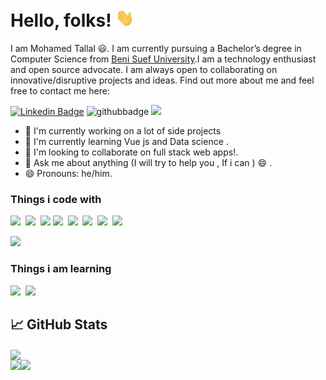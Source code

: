 # Hello, folks! <img src="https://raw.githubusercontent.com/Mohamed-Tallal/Mohamed-Tallal/master/wave.gif" width="30px">

I am Mohamed Tallal 😃. I am currently pursuing a Bachelor’s degree in Computer Science from [ Beni Suef University](https://www.bsu.edu.eg/).I am a technology enthusiast and open source advocate. I am always open to collaborating on innovative/disruptive projects and ideas. Find out more about me and feel free to contact me here:

[![Linkedin Badge](https://img.shields.io/badge/mohammed-tallal-blue?style=flat-square&logo=Linkedin&logoColor=white&link=https://www.linkedin.com/in/mohammed-tallal/)](https://www.linkedin.com/in/mohammed-tallal/) ![githubbadge](https://img.shields.io/github/followers/mohamed-tallal?style=social) ![](https://komarev.com/ghpvc/?username=mohamed-tallal&color=brightgreen&style=flat)

 - 🔭 I'm currently working on a lot of side projects
 - 🌱 I'm currently learning Vue js and Data science .
 - 👯 I'm looking to collaborate on full stack web apps!.
 - 💬 Ask me about anything (I will try to help you , If i can ) 😄 . 
 - 😄 Pronouns: he/him.

<h3>Things i code with</h3>

<span><img src="https://cdn.jsdelivr.net/gh/devicons/devicon@latest/icons/html5/html5-plain.svg" width="30px"></span>&nbsp;
<span><img src="https://cdn.jsdelivr.net/gh/devicons/devicon@latest/icons/css3/css3-plain.svg" width="30px"></span>&nbsp;
<span><img src="https://cdn.jsdelivr.net/gh/devicons/devicon@latest/icons/bootstrap/bootstrap-original.svg" width="30px"></span>
<span><img src="https://cdn.jsdelivr.net/gh/devicons/devicon@latest/icons/javascript/javascript-original.svg" width="30px"></span>&nbsp;
<span><img src="https://cdn.jsdelivr.net/gh/devicons/devicon@latest/icons/vuejs/vuejs-original.svg" width="30px"></span>&nbsp;
<span><img src="https://cdn.jsdelivr.net/gh/devicons/devicon@latest/icons/php/php-original.svg" width="30px"></span>&nbsp;
<span><img src="https://laravel.com/img/logomark.min.svg" width="30px"></span>&nbsp;
<span><img src="https://cdn.jsdelivr.net/gh/devicons/devicon@latest/icons/mysql/mysql-original.svg" width="30px"></span>&nbsp;

<span><img src="https://cdn.jsdelivr.net/gh/devicons/devicon@latest/icons/git/git-original.svg" width="30px"></span>&nbsp;


<h3>Things i am learning </h3>

<span><img src="https://image.flaticon.com/icons/png/512/2083/2083213.png" width="30px"></span>&nbsp;
<span><img src="https://cdn.jsdelivr.net/gh/devicons/devicon@latest/icons/react/react-original.svg" width="30px"></span>&nbsp;

## &#x1f4c8; GitHub Stats
<a href="https://github.com/mohamed-tallal/mohamed-tallal">
  <img align="center" src="https://github-readme-stats.vercel.app/api/top-langs/?username=mohamed-tallal&title_color=ffffff&text_color=c9cacc&icon_color=2bbc8a&bg_color=1d1f21&langs_count=4" />
</a>

<br>
<a href="https://github.com/mohamed-tallal/"><img height="137.3px" src="https://github-readme-stats.vercel.app/api?username=mohamed-tallal&hide_title=true&hide_border=true&show_icons=true&include_all_commits=true&count_private=true&line_height=21&text_color=000&icon_color=000&theme=graywhite" /><!-- wi*quL3fcV --><img height="137.3px" src="https://github-readme-stats.vercel.app/api/top-langs/?username=mohamed-tallal&hide=html&hide_title=true&hide_border=true&layout=compact&langs_count=7&exclude_repo=comp426&text_color=000&icon_color=ffftheme=graywhite" /></a>
